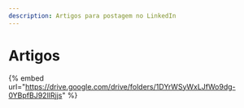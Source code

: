 ```yaml
---
description: Artigos para postagem no LinkedIn
---
```


# Artigos

{% embed url="https://drive.google.com/drive/folders/1DYrWSyWxLJfWo9dg-0YBpfBJ92lIRjjs" %}
